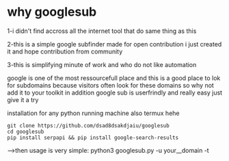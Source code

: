 # why googlesub
1-i didn't find accross all the internet tool that do same thing as this 

2-this is a simple google subfinder made for open contribution i just created it and hope contribution from community

3-this is simplifying minute of work and who do not like automation

google is one of the most ressourcefull place and this is a good place to lok for subdomains because visitors often look for these domains so why not add it to your toolkit in addition google sub is userfrindly and really easy just give it a try



installation for any python running machine also termux hehe
```
git clone https://github.com/dsad8dsakdjaiu/googlesub
cd googlesub
pip install serpapi && pip install google-search-results

```
-->then usage is very simple:
    python3 googlesub.py -u your__domain -t <your token>
